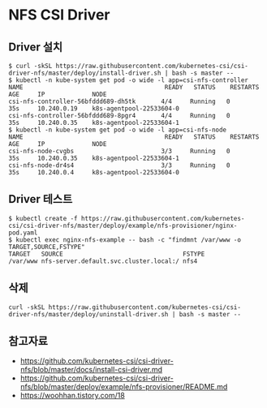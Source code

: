 # NFS CSI Driver 

## 
## Driver 설치
```
$ curl -skSL https://raw.githubusercontent.com/kubernetes-csi/csi-driver-nfs/master/deploy/install-driver.sh | bash -s master --
$ kubectl -n kube-system get pod -o wide -l app=csi-nfs-controller
NAME                                       READY   STATUS    RESTARTS   AGE     IP             NODE
csi-nfs-controller-56bfddd689-dh5tk       4/4     Running   0          35s     10.240.0.19    k8s-agentpool-22533604-0
csi-nfs-controller-56bfddd689-8pgr4       4/4     Running   0          35s     10.240.0.35    k8s-agentpool-22533604-1
$ kubectl -n kube-system get pod -o wide -l app=csi-nfs-node
NAME                                       READY   STATUS    RESTARTS   AGE     IP             NODE
csi-nfs-node-cvgbs                        3/3     Running   0          35s     10.240.0.35    k8s-agentpool-22533604-1
csi-nfs-node-dr4s4                        3/3     Running   0          35s     10.240.0.4     k8s-agentpool-22533604-0
```

## Driver 테스트
```
$ kubectl create -f https://raw.githubusercontent.com/kubernetes-csi/csi-driver-nfs/master/deploy/example/nfs-provisioner/nginx-pod.yaml
$ kubectl exec nginx-nfs-example -- bash -c "findmnt /var/www -o TARGET,SOURCE,FSTYPE"
TARGET   SOURCE                                 FSTYPE
/var/www nfs-server.default.svc.cluster.local:/ nfs4
```

## 삭제
```
curl -skSL https://raw.githubusercontent.com/kubernetes-csi/csi-driver-nfs/master/deploy/uninstall-driver.sh | bash -s master --
```

## 참고자료
- https://github.com/kubernetes-csi/csi-driver-nfs/blob/master/docs/install-csi-driver.md
- https://github.com/kubernetes-csi/csi-driver-nfs/blob/master/deploy/example/nfs-provisioner/README.md
- https://woohhan.tistory.com/18
